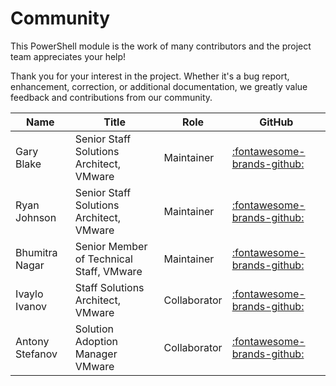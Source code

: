 # Community

This PowerShell module is the work of many contributors and the project team appreciates your help!

Thank you for your interest in the project. Whether it's a bug report, enhancement, correction, or
additional documentation, we greatly value feedback and contributions from our community.

Name            | Title                                    | Role         | GitHub                                                           |
----------------|------------------------------------------|--------------|------------------------------------------------------------------|
Gary Blake      | Senior Staff Solutions Architect, VMware | Maintainer   | [:fontawesome-brands-github:](https://github.com/GaryJBlake)     |
Ryan Johnson    | Senior Staff Solutions Architect, VMware | Maintainer   | [:fontawesome-brands-github:](https://github.com/tenthirtyam)    |
Bhumitra Nagar  | Senior Member of Technical Staff, VMware | Maintainer   | [:fontawesome-brands-github:](https://github.com/bhumitra)       |
Ivaylo Ivanov   | Staff Solutions Architect, VMware        | Collaborator | [:fontawesome-brands-github:](https://github.com/joisika)        |
Antony Stefanov | Solution Adoption Manager VMware         | Collaborator | [:fontawesome-brands-github:](https://github.com/antonystefanov) |
